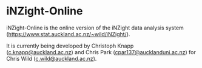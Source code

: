 iNZight-Online
========================================================

iNZight-Online is the online version of the iNZight data analysis system (https://www.stat.auckland.ac.nz/~wild/iNZight/).

It is currently being developed by Christoph Knapp (c.knapp@auckland.ac.nz) and Chris Park (cpar137@aucklanduni.ac.nz) for Chris Wild (c.wild@auckland.ac.nz). 






